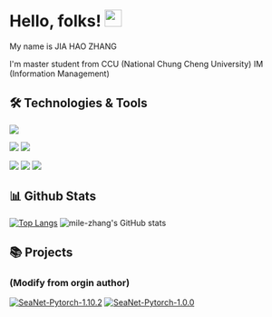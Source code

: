 # Hello, folks! <img src="https://raw.githubusercontent.com/MartinHeinz/MartinHeinz/master/wave.gif" width="30px">

My name is JIA HAO ZHANG 

I'm master student from CCU (National Chung Cheng University) IM (Information Management)

## 🛠️ Technologies & Tools
![](https://img.shields.io/badge/OS-Linux-informational?style=flat&logo=linux&logoColor=white&color=2bbc8a)

![](https://img.shields.io/badge/Code-Python-informational?style=flat&logo=python&logoColor=white&color=2bbc8a)
![](https://img.shields.io/badge/Code-PHP-informational?style=flat&logo=PHP&logoColor=white&color=2bbc8a)

![](https://img.shields.io/badge/Tools-Docker-informational?style=flat&logo=docker&logoColor=white&color=2bbc8a)
![](https://img.shields.io/badge/Tools-Kubernetes-informational?style=flat&logo=Kubernetes&logoColor=white&color=2bbc8a)
![](https://img.shields.io/badge/Tools-MySQL-informational?style=flat&logo=MySQL&logoColor=white&color=2bbc8a)

## 📊 Github Stats
<!-- [![Top Langs](https://github-readme-stats.vercel.app/api/top-langs/?username=mile-zhang&layout=compact&theme=vue-dark)](https://github.com/mile-zhang/github-readme-stats) -->
[![Top Langs](https://github-readme-stats.vercel.app/api/top-langs/?username=mile-zhang&langs_count=8&theme=vue-dark)](https://github.com/mile-zhang/github-readme-stats)
![mile-zhang's GitHub stats](https://github-readme-stats.vercel.app/api?username=mile-zhang&show_icons=true&theme=vue-dark)
## 📚 Projects 
### (Modify from orgin author)
[![SeaNet-Pytorch-1.10.2](https://github-readme-stats.vercel.app/api/pin/?username=mile-zhang&repo=SeaNet-Pytorch-1.10.2&theme=material-palenight)](https://github.com/mile-zhang/SeaNet-Pytorch-1.10.2)
[![SeaNet-Pytorch-1.0.0](https://github-readme-stats.vercel.app/api/pin/?username=mile-zhang&repo=SeaNet-Pytorch-1.0.0&theme=material-palenight)](https://github.com/mile-zhang/SeaNet-Pytorch-1.0.0)


<!--
**mile-zhang/mile-zhang** is a ✨ _special_ ✨ repository because its `README.md` (this file) appears on your GitHub profile.

Here are some ideas to get you started:

- 🔭 I’m currently working on ...
- 🌱 I’m currently learning ...
- 👯 I’m looking to collaborate on ...
- 🤔 I’m looking for help with ...
- 💬 Ask me about ...
- 📫 How to reach me: ...
- 😄 Pronouns: ...
- ⚡ Fun fact: ...
-->
